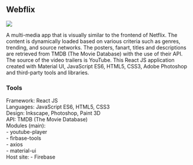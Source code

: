 ## Webflix
![](webflix.gif)

A multi-media app that is visually similar to the frontend of Netflix. The content is dynamically loaded based on various criteria such as genres, trending, and source networks. The posters, fanart, titles and descriptions are retrieved from TMDB (The Movie Database) with the use of their API. The source of the video trailers is YouTube. This React JS application created with Material UI, JavaScript ES6, HTML5, CSS3, Adobe Photoshop and third-party tools and libraries.
  
### Tools

Framework:  React JS  
Languages:  JavaScript ES6, HTML5, CSS3  
Design:     Inkscape, Photoshop, Paint 3D  
API:        TMDB (The Movie Database)  
Modules (main):  
            - youtube-player  
            - firbase-tools  
            - axios    
            - material-ui  
Host site:  - Firebase  
